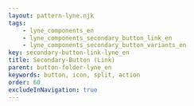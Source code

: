 ```yaml
---
layout: pattern-lyne.njk
tags: 
    - lyne_components_en
    - lyne_components_secondary_button_link_en
    - lyne_components_secondary_button_variants_en
key: secondary-button-link-lyne_en
title: Secondary-Button (Link)
parent: button-folder-lyne_en
keywords: button, icon, split, action
order: 60
excludeInNavigation: true
---
```

